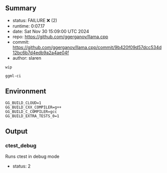 ## Summary

- status:  FAILURE ❌ (2)
- runtime: 0:07.17
- date:    Sat Nov 30 15:09:00 UTC 2024
- repo:    https://github.com/ggerganov/llama.cpp
- commit:  https://github.com/ggerganov/llama.cpp/commit/9b420f09d57dcc534d12bc6b7d4edb9a2a4ae04f
- author:  slaren
```
wip

ggml-ci
```

## Environment

```
GG_BUILD_CLOUD=1
GG_BUILD_CXX_COMPILER=g++
GG_BUILD_C_COMPILER=gcc
GG_BUILD_EXTRA_TESTS_0=1
```

## Output

### ctest_debug

Runs ctest in debug mode
- status: 2
```

```

